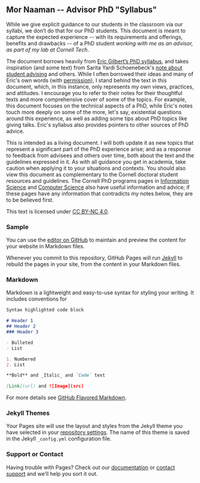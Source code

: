 

## Mor Naaman -- Advisor PhD "Syllabus"

While we give explicit guidance to our students in the classroom via our syllabi, we don’t do that for our PhD students.  This document is meant to capture the expected experience -- with its requirements and offerings, benefits and drawbacks  --  of a PhD student _working with me as an advisor, as part of my lab at Cornell Tech_.

The document borrows heavily from [Eric Gilbert’s PhD syllabus](https://docs.google.com/document/d/11D3kHElzS2HQxTwPqcaTnU5HCJ8WGE5brTXI4KLf4dM/edit#), and takes inspiration (and some text) from Sarita Yardi Schoenebeck's [note about student advising](http://yardi.people.si.umich.edu/advising.html) and others. While I often borrowed their ideas and many of Eric's own words (with [permission](https://creativecommons.org/licenses/by-nc/4.0/?ref=chooser-v1)), I stand behind the text in this document, which, in this instance, only represents my own views, practices, and attitudes. I encourage you to refer to their notes for their thoughtful texts and more comprehensive cover of some of the topics. For example, this document focuses on the technical aspects of a PhD, while Eric's notes touch more deeply on some of the more, let's say, existential questions around this experience, as well as adding some tips about PhD topics like giving talks. Eric's syllabus also provides pointers to other sources of PhD advice.

This is intended as a living document. I will both update it as new topics that represent a significant part of the PhD experience arise; and as a response to feedback from advisees and others over time, both about the text and the guidelines expressed in it. As with all guidance you get in academia, take caution when applying it to your situations and contexts. You should also view this document as complementary to the Cornell doctoral student resources and guidelines. The Cornell PhD programs pages in [Information Science](https://infosci.cornell.edu/phd) and [Computer Science](https://www.cs.cornell.edu/phd) also have useful information and advice; if these pages have any information that contradicts my notes below, they are to be believed first.

This text is licensed under [CC BY-NC 4.0](https://creativecommons.org/licenses/by-nc/4.0/?ref=chooser-v1).


### Sample

You can use the [editor on GitHub](https://github.com/sTechLab/phd-syllabus/edit/gh-pages/index.md) to maintain and preview the content for your website in Markdown files.

Whenever you commit to this repository, GitHub Pages will run [Jekyll](https://jekyllrb.com/) to rebuild the pages in your site, from the content in your Markdown files.

### Markdown

Markdown is a lightweight and easy-to-use syntax for styling your writing. It includes conventions for

```markdown
Syntax highlighted code block

# Header 1
## Header 2
### Header 3

- Bulleted
- List

1. Numbered
2. List

**Bold** and _Italic_ and `Code` text

[Link](url) and ![Image](src)
```

For more details see [GitHub Flavored Markdown](https://guides.github.com/features/mastering-markdown/).

### Jekyll Themes

Your Pages site will use the layout and styles from the Jekyll theme you have selected in your [repository settings](https://github.com/sTechLab/phd-syllabus/settings). The name of this theme is saved in the Jekyll `_config.yml` configuration file.

### Support or Contact

Having trouble with Pages? Check out our [documentation](https://docs.github.com/categories/github-pages-basics/) or [contact support](https://support.github.com/contact) and we’ll help you sort it out.
